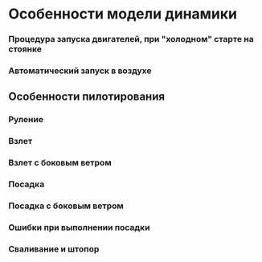 # Особенности модели динамики

### Процедура запуска двигателей, при "холодном" старте на стоянке

### Автоматический запуск в воздухе

## Особенности пилотирования

### Руление

### Взлет

### Взлет с боковым ветром

### Посадка

### Посадка с боковым ветром

### Ошибки при выполнении посадки

### Cваливание и штопор
